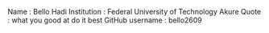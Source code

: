 Name : Bello Hadi
Institution : Federal University of Technology Akure
Quote : what you good at do it best
GitHub username : bello2609
